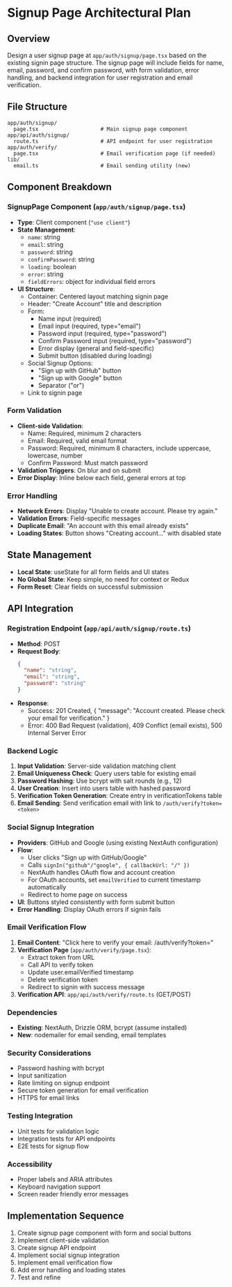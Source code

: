# Signup Page Architectural Plan

## Overview
Design a user signup page at `app/auth/signup/page.tsx` based on the existing signin page structure. The signup page will include fields for name, email, password, and confirm password, with form validation, error handling, and backend integration for user registration and email verification.

## File Structure
```
app/auth/signup/
  page.tsx                    # Main signup page component
app/api/auth/signup/
  route.ts                    # API endpoint for user registration
app/auth/verify/
  page.tsx                    # Email verification page (if needed)
lib/
  email.ts                    # Email sending utility (new)
```

## Component Breakdown

### SignupPage Component (`app/auth/signup/page.tsx`)
- **Type**: Client component (`"use client"`)
- **State Management**:
  - `name`: string
  - `email`: string
  - `password`: string
  - `confirmPassword`: string
  - `loading`: boolean
  - `error`: string
  - `fieldErrors`: object for individual field errors
- **UI Structure**:
  - Container: Centered layout matching signin page
  - Header: "Create Account" title and description
  - Form:
    - Name input (required)
    - Email input (required, type="email")
    - Password input (required, type="password")
    - Confirm Password input (required, type="password")
    - Error display (general and field-specific)
    - Submit button (disabled during loading)
  - Social Signup Options:
    - "Sign up with GitHub" button
    - "Sign up with Google" button
    - Separator ("or")
  - Link to signin page

### Form Validation
- **Client-side Validation**:
  - Name: Required, minimum 2 characters
  - Email: Required, valid email format
  - Password: Required, minimum 8 characters, include uppercase, lowercase, number
  - Confirm Password: Must match password
- **Validation Triggers**: On blur and on submit
- **Error Display**: Inline below each field, general errors at top

### Error Handling
- **Network Errors**: Display "Unable to create account. Please try again."
- **Validation Errors**: Field-specific messages
- **Duplicate Email**: "An account with this email already exists"
- **Loading States**: Button shows "Creating account..." with disabled state

## State Management
- **Local State**: useState for all form fields and UI states
- **No Global State**: Keep simple, no need for context or Redux
- **Form Reset**: Clear fields on successful submission

## API Integration

### Registration Endpoint (`app/api/auth/signup/route.ts`)
- **Method**: POST
- **Request Body**:
  ```json
  {
    "name": "string",
    "email": "string",
    "password": "string"
  }
  ```
- **Response**:
  - Success: 201 Created, { "message": "Account created. Please check your email for verification." }
  - Error: 400 Bad Request (validation), 409 Conflict (email exists), 500 Internal Server Error

### Backend Logic
1. **Input Validation**: Server-side validation matching client
2. **Email Uniqueness Check**: Query users table for existing email
3. **Password Hashing**: Use bcrypt with salt rounds (e.g., 12)
4. **User Creation**: Insert into users table with hashed password
5. **Verification Token Generation**: Create entry in verificationTokens table
6. **Email Sending**: Send verification email with link to `/auth/verify?token=<token>`

### Social Signup Integration
- **Providers**: GitHub and Google (using existing NextAuth configuration)
- **Flow**:
  - User clicks "Sign up with GitHub/Google"
  - Calls `signIn("github"/"google", { callbackUrl: "/" })`
  - NextAuth handles OAuth flow and account creation
  - For OAuth accounts, set `emailVerified` to current timestamp automatically
  - Redirect to home page on success
- **UI**: Buttons styled consistently with form submit button
- **Error Handling**: Display OAuth errors if signin fails

### Email Verification Flow
1. **Email Content**: "Click here to verify your email: /auth/verify?token=<token>"
2. **Verification Page** (`app/auth/verify/page.tsx`):
   - Extract token from URL
   - Call API to verify token
   - Update user.emailVerified timestamp
   - Delete verification token
   - Redirect to signin with success message
3. **Verification API**: `app/api/auth/verify/route.ts` (GET/POST)

### Dependencies
- **Existing**: NextAuth, Drizzle ORM, bcrypt (assume installed)
- **New**: nodemailer for email sending, email templates

### Security Considerations
- Password hashing with bcrypt
- Input sanitization
- Rate limiting on signup endpoint
- Secure token generation for email verification
- HTTPS for email links

### Testing Integration
- Unit tests for validation logic
- Integration tests for API endpoints
- E2E tests for signup flow

### Accessibility
- Proper labels and ARIA attributes
- Keyboard navigation support
- Screen reader friendly error messages

## Implementation Sequence
1. Create signup page component with form and social buttons
2. Implement client-side validation
3. Create signup API endpoint
4. Implement social signup integration
5. Implement email verification flow
6. Add error handling and loading states
7. Test and refine